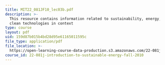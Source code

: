 ```yaml
---
title: MIT22_081JF10_lec03b.pdf
description: >-
  This resource contains information related to sustainability, energy, and
  clean technologies in context
type: course
layout: pdf
uid: 159d87b015b4bd28d95e61165011595c
file_type: application/pdf
file_location: >-
  https://open-learning-course-data-production.s3.amazonaws.com/22-081j-introduction-to-sustainable-energy-fall-2010/159d87b015b4bd28d95e61165011595c_MIT22_081JF10_lec03b.pdf
course_id: 22-081j-introduction-to-sustainable-energy-fall-2010
---
```

